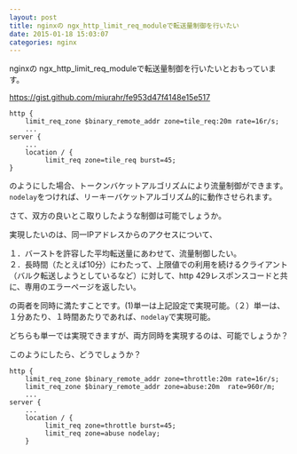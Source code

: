 ```yaml
---
layout: post
title: nginxの ngx_http_limit_req_moduleで転送量制御を行いたい
date: 2015-01-18 15:03:07
categories: nginx
---
```

<p>nginxの ngx_http_limit_req_moduleで転送量制御を行いたいとおもっています。</p>

<p><a href="https://gist.github.com/miurahr/fe953d47f4148e15e517" rel="nofollow">https://gist.github.com/miurahr/fe953d47f4148e15e517</a></p>

```
http {
    limit_req_zone $binary_remote_addr zone=tile_req:20m rate=16r/s;
    ...
server {
    ...
    location / {
         limit_req zone=tile_req burst=45;
} 
```

<p>のようにした場合、トークンバケットアルゴリズムにより流量制御ができます。<code>nodelay</code>をつければ、リーキーバケットアルゴリズム的に動作させられます。</p>

<p>さて、双方の良いとこ取りしたような制御は可能でしょうか。</p>

<p>実現したいのは、同一IPアドレスからのアクセスについて、</p>

<p>１．バーストを許容した平均転送量にあわせて、流量制御したい。<br>
２．長時間（たとえば10分）にわたって、上限値での利用を続けるクライアント（バルク転送しようとしているなど）に対して、http 429レスポンスコードと共に、専用のエラーページを返したい。</p>

<p>の両者を同時に満たすことです。(1)単一は上記設定で実現可能。（２）単一は、１分あたり、１時間あたりであれば、<code>nodelay</code>で実現可能。</p>

<p>どちらも単一では実現できますが、両方同時を実現するのは、可能でしょうか？</p>

<p>このようにしたら、どうでしょうか？</p>

```
http {
    limit_req_zone $binary_remote_addr zone=throttle:20m rate=16r/s;
    limit_req_zone $binary_remote_addr zone=abuse:20m  rate=960r/m;
    ...
server {
    ...
    location / {
         limit_req zone=throttle burst=45;
         limit_req zone=abuse nodelay;
    }
```
